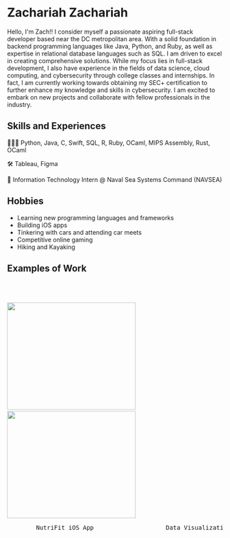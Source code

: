 

# Zachariah Zachariah 
Hello, I'm Zach!! I consider myself a passionate aspiring full-stack developer based near the DC metropolitan area. With a solid foundation in backend programming languages like Java, Python, and Ruby, as well as expertise in relational database languages such as SQL. I am driven to excel in creating comprehensive solutions. While my focus lies in full-stack development, I also have experience in  the fields of data science, cloud computing, and cybersecurity through college classes and internships. In fact, I am currently working towards obtaining my SEC+ certification to further enhance my knowledge and skills in cybersecurity. I am excited to embark on new projects and collaborate with fellow professionals in the industry. 


## Skills and Experiences 

👨🏾‍💻  Python, Java, C, Swift, SQL, R, Ruby, OCaml, MIPS Assembly, Rust, OCaml 

🛠️ Tableau, Figma

💼  Information Technology Intern @ Naval Sea Systems Command (NAVSEA)

## Hobbies 
* Learning new programming languages and frameworks
* Building iOS apps
* Tinkering with cars and attending car meets
* Competitive online gaming
* Hiking and Kayaking

## Examples of Work  

<p float="left">
  <img src="https://github.com/zzachari23/zzachari23/blob/main/NutriFit.gif" width="300" height = "250"/>
   <img height="300" hspace="23"/> 
  <img src="https://github.com/zzachari23/zzachari23/blob/main/Tableau.gif" width="300" height = "250"/>
</p>
<pre>        NutriFit iOS App                    Data Visualization via Tableau     </pre>


                                     


